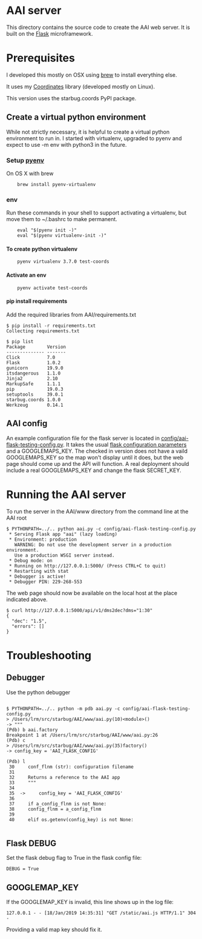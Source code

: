 # AAI server

This directory contains the source code to create the
AAI web server.
It is built on the [Flask](http://flask.pocoo.org)
microframework.

# Prerequisites


I developed this mostly on OSX using [brew](https://brew.sh/) to install everything else.

It uses my [Coordinates](https://github.com/lrmcfarland/Coordinates) library (developed mostly on Linux).

This version uses the starbug.coords PyPI package.


## Create a virtual python environment

While not strictly necessary, it is helpful to create a virtual python
environment to run in. I started with virtualenv, upgraded to pyenv
and expect to use -m env with python3 in the future.


### Setup [pyenv](https://github.com/pyenv/pyenv)

On OS X with brew

```
    brew install pyenv-virtualenv
```

### env

Run these commands in your shell to support activating a virtualenv,
but move them to ~/.bashrc to make permanent.

```
    eval "$(pyenv init -)"
    eval "$(pyenv virtualenv-init -)"
```

#### To create python virtualenv

```
    pyenv virtualenv 3.7.0 test-coords
```

#### Activate an env

```
    pyenv activate test-coords
```

#### pip install requirements

Add the required libraries from AAI/requirements.txt

```
$ pip install -r requirements.txt
Collecting requirements.txt

$ pip list
Package        Version
-------------- -------
Click          7.0
Flask          1.0.2
gunicorn       19.9.0
itsdangerous   1.1.0
Jinja2         2.10
MarkupSafe     1.1.1
pip            19.0.3
setuptools     39.0.1
starbug.coords 1.0.0
Werkzeug       0.14.1

```



## AAI config


An example configuration file for the flask server is located in
[config/aai-flask-testing-config.py](https://github.com/lrmcfarland/AAI/blob/master/www/config/aai-flask-testing-config.py).
It takes the usual [flask configuration
parameters](http://flask.pocoo.org/docs/1.0/config/) and a
GOOGLEMAPS_KEY.
The checked in version does not have a vaild GOOGLEMAPS_KEY so the map
won't display until it does, but the web page should come up
and the API will function.
A real deployment should include a real GOOGLEMAPS_KEY and
change the flask SECRET_KEY.

# Running the AAI server

To run the server in the AAI/www directory from the command line at
the AAI root

```
$ PYTHONPATH=../.. python aai.py -c config/aai-flask-testing-config.py
 * Serving Flask app "aai" (lazy loading)
 * Environment: production
   WARNING: Do not use the development server in a production environment.
   Use a production WSGI server instead.
 * Debug mode: on
 * Running on http://127.0.0.1:5000/ (Press CTRL+C to quit)
 * Restarting with stat
 * Debugger is active!
 * Debugger PIN: 229-268-553

```

The web page should now be available on the local host at the
place indicated above.


```
$ curl http://127.0.0.1:5000/api/v1/dms2dec?dms="1:30"
{
  "dec": "1.5",
  "errors": []
}
```



# Troubleshooting

## Debugger

Use the python debugger

```

$ PYTHONPATH=../.. python -m pdb aai.py -c config/aai-flask-testing-config.py
> /Users/lrm/src/starbug/AAI/www/aai.py(10)<module>()
-> """
(Pdb) b aai.factory
Breakpoint 1 at /Users/lrm/src/starbug/AAI/www/aai.py:26
(Pdb) c
> /Users/lrm/src/starbug/AAI/www/aai.py(35)factory()
-> config_key = 'AAI_FLASK_CONFIG'

(Pdb) l
 30		conf_flnm (str): configuration filename
 31
 32	    Returns a reference to the AAI app
 33	    """
 34
 35  ->	    config_key = 'AAI_FLASK_CONFIG'
 36
 37	    if a_config_flnm is not None:
 38		config_flnm = a_config_flnm
 39
 40	    elif os.getenv(config_key) is not None:


```

## Flask DEBUG

Set the flask debug flag to True in the flask config file:

```
DEBUG = True

```


## GOOGLEMAP_KEY

If the GOOGLEMAP_KEY is invalid, this line shows up in the log file:

```
127.0.0.1 - - [18/Jan/2019 14:35:31] "GET /static/aai.js HTTP/1.1" 304 -

```

Providing a valid map key should fix it.

